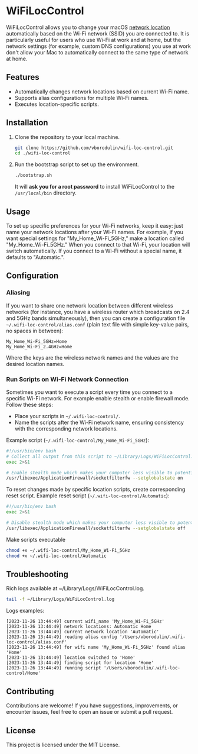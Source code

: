 # WiFiLocControl

WiFiLocControl allows you to change your
macOS [network location](https://support.apple.com/en-us/105129) automatically based on the Wi-Fi
network (SSID) you are connected to. It is particularly useful for users who use Wi-Fi at work and
at home, but the network settings (for example, custom DNS configurations) you use at work don't
allow
your Mac to automatically connect to the same type of network
at home.

## Features

- Automatically changes network locations based on current Wi-Fi name.
- Supports alias configurations for multiple Wi-Fi names.
- Executes location-specific scripts.

## Installation

1. Clone the repository to your local machine.
    ```bash
    git clone https://github.com/vborodulin/wifi-loc-control.git
    cd ./wifi-loc-control
    ```

2. Run the bootstrap script to set up the environment.
    ```bash
    ./bootstrap.sh    
    ```
   It will **ask you for a root password** to install WiFiLocControl to the `/usr/local/bin`
   directory.

## Usage
To set up specific preferences for your Wi-Fi networks, keep it easy: just name your network locations after
your Wi-Fi names. For example, if you want special settings for "My_Home_Wi-Fi_5GHz," make a
location called "My_Home_Wi-Fi_5GHz." When you connect to that Wi-Fi, your location will switch
automatically. If you connect to a Wi-Fi without a special name, it defaults to "Automatic.".

## Configuration

### Aliasing

If you want to share one network location between different wireless networks (for instance, you
have a wireless router which broadcasts on 2.4 and 5GHz bands simultaneously), then you can create a
configuration file `~/.wifi-loc-control/alias.conf` (plain text file with simple key-value pairs, no
spaces in between):

```text
My_Home_Wi-Fi_5GHz=Home
My_Home_Wi-Fi_2.4GHz=Home
```

Where the keys are the wireless network names and the values are the desired location names.

### Run Scripts on Wi-Fi Network Connection

Sometimes you want to execute a script every time you connect to a specific Wi-Fi network. For
example enable stealth or enable firewall mode. Follow these
steps:

- Place your scripts in `~/.wifi-loc-control/`.
- Name the scripts after the Wi-Fi network name, ensuring consistency with the corresponding
  network locations.

Example script (`~/.wifi-loc-control/My_Home_Wi-Fi_5GHz`):

```bash
#!/usr/bin/env bash
# Collect all output from this script to ~/Library/Logs/WiFiLocControl.log
exec 2>&1

# Enable stealth mode which makes your computer less visible to potential attackers
/usr/libexec/ApplicationFirewall/socketfilterfw --setglobalstate on
```

To reset changes made by specific location scripts, create corresponding reset script.
Example reset script (`~/.wifi-loc-control/Automatic`):

```bash
#!/usr/bin/env bash
exec 2>&1

# Disable stealth mode which makes your computer less visible to potential attackers
/usr/libexec/ApplicationFirewall/socketfilterfw --setglobalstate off
```

Make scripts executable

```bash
chmod +x ~/.wifi-loc-control/My_Home_Wi-Fi_5GHz
chmod +x ~/.wifi-loc-control/Automatic
```

## Troubleshooting

Rich logs available at ~/Library/Logs/WiFiLocControl.log.

```bash
tail -f ~/Library/Logs/WiFiLocControl.log
```

Logs examples:

```text
[2023-11-26 13:44:49] current wifi_name 'My_Home_Wi-Fi_5GHz'
[2023-11-26 13:44:49] network locations: Automatic Home
[2023-11-26 13:44:49] current network location 'Automatic'
[2023-11-26 13:44:49] reading alias config '/Users/vborodulin/.wifi-loc-control/alias.conf'
[2023-11-26 13:44:49] for wifi name 'My_Home_Wi-Fi_5GHz' found alias 'Home'
[2023-11-26 13:44:49] location switched to 'Home'
[2023-11-26 13:44:49] finding script for location 'Home'
[2023-11-26 13:44:49] running script '/Users/vborodulin/.wifi-loc-control/Home'
```

## Contributing

Contributions are welcome! If you have suggestions, improvements, or encounter issues, feel free to
open an issue or submit a pull request.

## License

This project is licensed under the MIT License.
